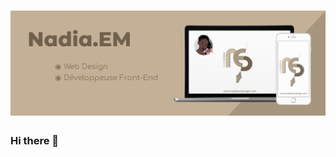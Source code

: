 # ![nadiaem](https://github.com/nadiaprojets/nadiaprojets/blob/master/nadia-baner.png)

### Hi there 👋



